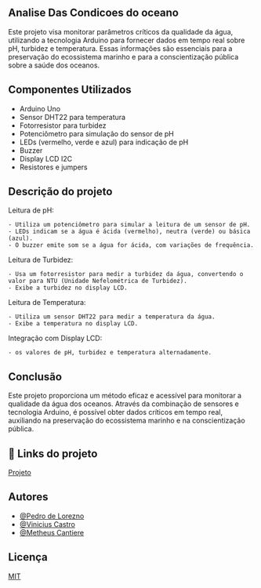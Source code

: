 
Analise Das Condicoes do oceano
-

Este projeto visa monitorar parâmetros críticos da qualidade da água, utilizando a tecnologia Arduino para fornecer dados em tempo real sobre pH, turbidez e temperatura. Essas informações são essenciais para a preservação do ecossistema marinho e para a conscientização pública sobre a saúde dos oceanos.



## Componentes Utilizados
- Arduino Uno
- Sensor DHT22 para temperatura
- Fotorresistor para turbidez
- Potenciômetro para simulação do sensor de pH
- LEDs (vermelho, verde e azul) para indicação de pH
- Buzzer
- Display LCD I2C
- Resistores e jumpers
## Descrição do projeto

Leitura de pH:

    - Utiliza um potenciômetro para simular a leitura de um sensor de pH.
    - LEDs indicam se a água é ácida (vermelho), neutra (verde) ou básica (azul).
    - O buzzer emite som se a água for ácida, com variações de frequência.

Leitura de Turbidez:

    - Usa um fotorresistor para medir a turbidez da água, convertendo o valor para NTU (Unidade Nefelométrica de Turbidez).
    - Exibe a turbidez no display LCD.

Leitura de Temperatura:

    - Utiliza um sensor DHT22 para medir a temperatura da água.
    - Exibe a temperatura no display LCD.

Integração com Display LCD:

    - os valores de pH, turbidez e temperatura alternadamente.
## Conclusão 
Este projeto proporciona um método eficaz e acessível para monitorar a qualidade da água dos oceanos. Através da combinação de sensores e tecnologia Arduino, é possível obter dados críticos em tempo real, auxiliando na preservação do ecossistema marinho e na conscientização pública.
## 🔗 Links do projeto
[Projeto](https://katherineoelsner.com/https://wokwi.com/projects/399722347389581313)


## Autores

- [@Pedro de Lorezno](https://github.com/PedroLorenzop)
- [@Vinicius Castro](https://github.com/ViniciusCastroo)
- [@Metheus Cantiere](https://github.com/matheuscantiere)


## Licença

[MIT](https://choosealicense.com/licenses/mit/)


